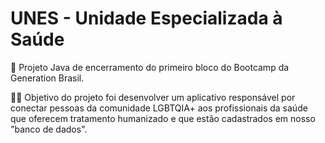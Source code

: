 # UNES - Unidade Especializada à Saúde

:pushpin: Projeto Java de encerramento do primeiro bloco do Bootcamp da Generation Brasil.

:rainbow_flag: Objetivo do projeto foi desenvolver um aplicativo responsável por conectar pessoas da comunidade LGBTQIA+ aos profissionais da saúde que oferecem tratamento humanizado e que estão cadastrados em nosso "banco de dados".




